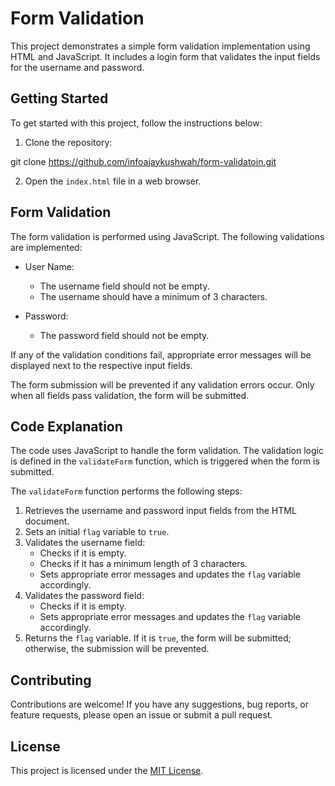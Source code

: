 # Form Validation

This project demonstrates a simple form validation implementation using HTML and JavaScript. It includes a login form that validates the input fields for the username and password.

## Getting Started

To get started with this project, follow the instructions below:

1. Clone the repository:

git clone https://github.com/infoajaykushwah/form-validatoin.git


2. Open the `index.html` file in a web browser.

## Form Validation

The form validation is performed using JavaScript. The following validations are implemented:

- User Name:
  - The username field should not be empty.
  - The username should have a minimum of 3 characters.

- Password:
  - The password field should not be empty.

If any of the validation conditions fail, appropriate error messages will be displayed next to the respective input fields.

The form submission will be prevented if any validation errors occur. Only when all fields pass validation, the form will be submitted.

## Code Explanation

The code uses JavaScript to handle the form validation. The validation logic is defined in the `validateForm` function, which is triggered when the form is submitted.

The `validateForm` function performs the following steps:

1. Retrieves the username and password input fields from the HTML document.
2. Sets an initial `flag` variable to `true`.
3. Validates the username field:
   - Checks if it is empty.
   - Checks if it has a minimum length of 3 characters.
   - Sets appropriate error messages and updates the `flag` variable accordingly.
4. Validates the password field:
   - Checks if it is empty.
   - Sets appropriate error messages and updates the `flag` variable accordingly.
5. Returns the `flag` variable. If it is `true`, the form will be submitted; otherwise, the submission will be prevented.

## Contributing

Contributions are welcome! If you have any suggestions, bug reports, or feature requests, please open an issue or submit a pull request.

## License

This project is licensed under the [MIT License](LICENSE).

